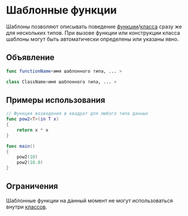 # Шаблонные функции

Шаблоны позволяют описывать поведение [функции](function.md)/[класса](class.md) сразу же для нескольких типов.
При вызове функции или конструкции класса шаблоны могут быть автоматически определены или указаны явно.

## Объявление

```Swift
func functionName<имя шаблонного типа, ... >
```

```Swift
class ClassName<имя шаблонного типа, ... >
```

## Примеры использования

```Swift
// Функция возведения в квадрат для любого типа данных
func pow2<T>(in T x)
{
    return x * x
}

func main()
{
    pow2(10)
    pow2(10.0)
}
```

## Ограничения
Шаблонные функции на данный момент не могут использоваться внутри [классов](class.md).
